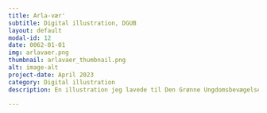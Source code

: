 ```yaml
---
title: Arla-vær'
subtitle: Digital illustration, DGUB
layout: default
modal-id: 12
date: 0062-01-01
img: arlavaer.png
thumbnail: arlavaer_thumbnail.png
alt: image-alt
project-date: April 2023
category: Digital illustration
description: En illustration jeg lavede til Den Grønne Ungdomsbevægelses kampagne mod greenwashing, hvor spotlight lå på Arla.

---
```

